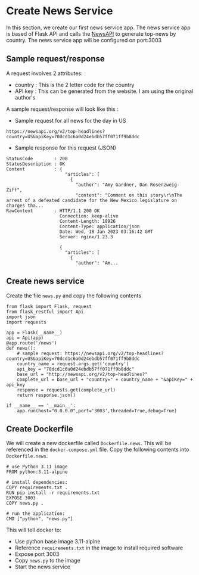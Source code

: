 # Create News Service
In this section, we create our first news service app. The news service app is based of Flask API and calls the  [NewsAPI](https://newsapi.org/) to generate top-news by country. The news service app will be configured on port:3003 

## Sample request/response
A request involves 2 attributes:
* country : This is the 2 letter code for the country
* API key : This can be generated from the website. I am using the original author's 

A sample request/response will look like this : 

* Sample request for all news for the day in US 
```
https://newsapi.org/v2/top-headlines?country=US&apiKey=70dcd1c6a0d24ebdb57ff071ff9b8ddc
```
* Sample response for this request (JSON)
```
StatusCode        : 200
StatusDescription : OK
Content           : {
                      "articles": [
                        {
                          "author": "Amy Gardner, Dan Rosenzweig-Ziff", 
                          "content": "Comment on this story\r\nThe arrest of a defeated candidate for the New Mexico legislature on charges tha...
RawContent        : HTTP/1.1 200 OK
                    Connection: keep-alive
                    Content-Length: 18926
                    Content-Type: application/json
                    Date: Wed, 18 Jan 2023 03:16:42 GMT
                    Server: nginx/1.23.3
                    
                    {
                      "articles": [
                        {
                          "author": "Am...
```
## Create news service
Create the file `news.py` and copy the following contents

```
from flask import Flask, request
from flask_restful import Api
import json
import requests

app = Flask(__name__)
api = Api(app)
@app.route('/news')
def news():
    # sample request: https://newsapi.org/v2/top-headlines?country=US&apiKey=70dcd1c6a0d24ebdb57ff071ff9b8ddc
    country_name = request.args.get('country')
    api_key = "70dcd1c6a0d24ebdb57ff071ff9b8ddc"
    base_url = "http://newsapi.org/v2/top-headlines?"
    complete_url = base_url + "country=" + country_name + "&apiKey=" + api_key
    response = requests.get(complete_url)
    return response.json()

if __name__ == '__main__':
    app.run(host="0.0.0.0",port='3003',threaded=True,debug=True)
```
## Create Dockerfile
We will create a new dockerfile called `Dockerfile.news`. This will be referenced in the `docker-compose.yml` file. Copy the following contents into `Dockerfile.news`.

```
# use Python 3.11 image
FROM python:3.11-alpine

# install dependencies:
COPY requirements.txt .
RUN pip install -r requirements.txt
EXPOSE 3003
COPY news.py .

# run the application:
CMD ["python", "news.py"]
```
This will tell docker to:

* Use python base image 3.11-alpine 
* Reference `requirements.txt` in the image to install required software 
* Expose port 3003
* Copy `news.py` to the image
* Start the news service



